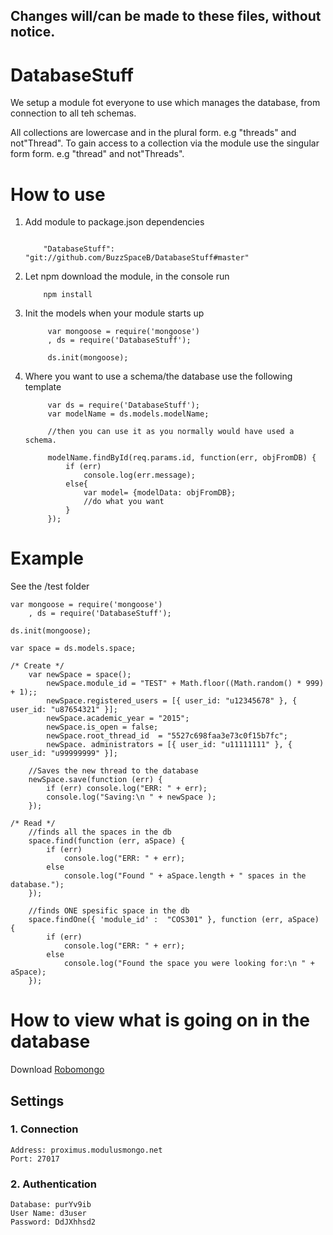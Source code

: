## Changes will/can be made to these files, without notice.

# DatabaseStuff
We setup a module fot everyone to use which manages the database, from connection to all teh schemas.

All collections are lowercase and in the plural form. e.g "threads" and not"Thread".
To gain access to a collection via the module use the singular form form. e.g "thread" and not"Threads".

# How to use
1. Add module to package.json dependencies
    ```

        "DatabaseStuff": "git://github.com/BuzzSpaceB/DatabaseStuff#master"

    ```
2. Let npm download the module, in the console run
    ```
        npm install
    ```
3. Init the models when your module starts up
    ```
         var mongoose = require('mongoose')
         , ds = require('DatabaseStuff');

         ds.init(mongoose);
    ```
4. Where you want to use a schema/the database use the following template
   ```
        var ds = require('DatabaseStuff');
        var modelName = ds.models.modelName;

        //then you can use it as you normally would have used a schema.

        modelName.findById(req.params.id, function(err, objFromDB) {
            if (err)
                console.log(err.message);
            else{
                var model= {modelData: objFromDB};
                //do what you want
            }
        });
   ```
# Example
See the /test folder
```
var mongoose = require('mongoose')
    , ds = require('DatabaseStuff');

ds.init(mongoose);

var space = ds.models.space;

/* Create */
    var newSpace = space();
        newSpace.module_id = "TEST" + Math.floor((Math.random() * 999) + 1);;
        newSpace.registered_users = [{ user_id: "u12345678" }, { user_id: "u87654321" }];
        newSpace.academic_year = "2015";
        newSpace.is_open = false;
        newSpace.root_thread_id	 = "5527c698faa3e73c0f15b7fc";
        newSpace. administrators = [{ user_id: "u11111111" }, { user_id: "u99999999" }];

    //Saves the new thread to the database
    newSpace.save(function (err) {
        if (err) console.log("ERR: " + err);
        console.log("Saving:\n " + newSpace );
    });

/* Read */
    //finds all the spaces in the db
    space.find(function (err, aSpace) {
        if (err)
            console.log("ERR: " + err);
        else
            console.log("Found " + aSpace.length + " spaces in the database.");
    });

    //finds ONE spesific space in the db
    space.findOne({ 'module_id' :  "COS301" }, function (err, aSpace) {
        if (err)
            console.log("ERR: " + err);
        else
            console.log("Found the space you were looking for:\n " + aSpace);
    });
```

# How to view what is going on in the database
Download [Robomongo](http://robomongo.org/)
## Settings
### 1. Connection
    Address: proximus.modulusmongo.net
    Port: 27017
### 2. Authentication
```
Database: purYv9ib
User Name: d3user
Password: DdJXhhsd2
```
